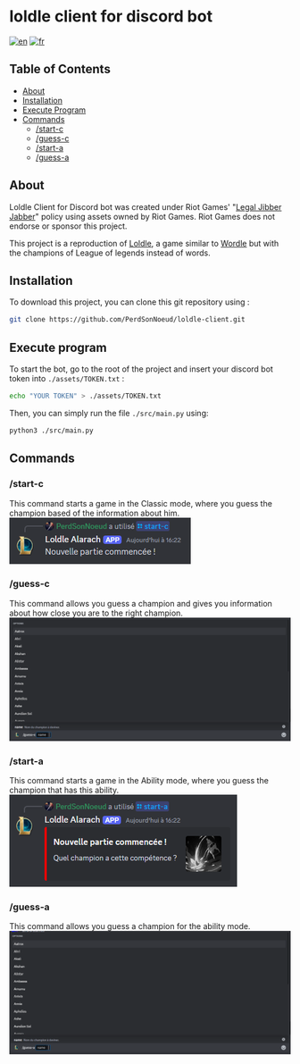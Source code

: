 # loldle client for discord bot
[![en](https://img.shields.io/badge/lang-en-red.svg)](README.md)
[![fr](https://img.shields.io/badge/lang-fr-blue.svg)](README.fr.md)

## Table of Contents
- [About](#about)
- [Installation](#installation)
- [Execute Program](#execute-program)
- [Commands](#commands)
  - [/start-c](#start-c)
  - [/guess-c](#guess-c)
  - [/start-a](#start-a)
  - [/guess-a](#guess-a)

## About
Loldle Client for Discord bot was created under Riot Games' "[Legal Jibber Jabber](https://www.riotgames.com/en/legal)" policy using assets owned by Riot Games.
Riot Games does not endorse or sponsor this project.

This project is a reproduction of [Loldle](https://loldle.net), a game similar to [Wordle](https://en.wikipedia.org/wiki/Wordle) but with the champions of League of legends instead of words.


## Installation
To download this project, you can clone this git repository using :
```bash
git clone https://github.com/PerdSonNoeud/loldle-client.git
```


## Execute program
To start the bot, go to the root of the project and insert your discord bot token into `./assets/TOKEN.txt` :
```bash
echo "YOUR TOKEN" > ./assets/TOKEN.txt
```

Then, you can simply run the file `./src/main.py` using:
```bash
python3 ./src/main.py
```


## Commands
### /start-c
This command starts a game in the Classic mode, where you guess the champion based of the information about him. \
![start-c](assets/images/start-c.webp)

### /guess-c
This command allows you guess a champion and gives you information about how close you are to the right champion. \
![guess-c](assets/images/guess-c.webp)

### /start-a
This command starts a game in the Ability mode, where you guess the champion that has this ability. \
![start-a](assets/images/start-a.webp)

### /guess-a
This command allows you guess a champion for the ability mode. \
![guess-a](assets/images/guess-a.webp)

